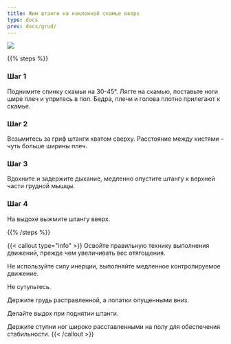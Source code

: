 ```yaml
---
title: Жим штанги на наклонной скамье вверх
type: docs
prev: docs/grud/
---
```

![](https://github.com/user-attachments/assets/e8956d51-825b-4567-9078-f4f2dd0dda39)


{{% steps %}}

### Шаг 1
Поднимите спинку скамьи на 30-45°. Лягте на скамью, поставьте ноги шире плеч и упритесь в пол.
Бедра, плечи и голова плотно прилегают к скамье.

### Шаг 2
Возьмитесь за гриф штанги хватом сверху. Расстояние между кистями – чуть больше ширины плеч.

### Шаг 3
Вдохните и задержите дыхание, медленно опустите штангу к верхней части грудной мышцы.

### Шаг 4
На выдохе выжмите штангу вверх.


{{% /steps %}}

{{< callout type="info" >}}
Освойте правильную технику выполнения движений, прежде чем увеличивать вес отягощения.

﻿﻿Не используйте силу инерции, выполняйте медленное контролируемое движение.

﻿﻿Не сутультесь.

﻿﻿Держите грудь расправленной, а лопатки опущенными вниз.

﻿﻿Делайте выдох при поднятии штанги.

﻿﻿Держите ступни ног широко расставленными на полу для обеспечения стабильности.
{{< /callout >}}

